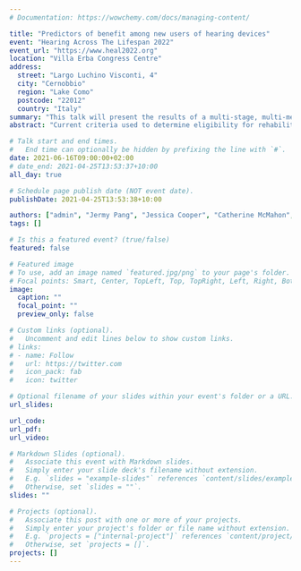 ```yaml
---
# Documentation: https://wowchemy.com/docs/managing-content/

title: "Predictors of benefit among new users of hearing devices"
event: "Hearing Across The Lifespan 2022"
event_url: "https://www.heal2022.org"
location: "Villa Erba Congress Centre"
address:
  street: "Largo Luchino Visconti, 4"
  city: "Cernobbio"
  region: "Lake Como"
  postcode: "22012"
  country: "Italy"
summary: "This talk will present the results of a multi-stage, multi-method conducted as part of a Department of Health-funded study aimed at establishing effective eligibility criteria for hearing aid fitting under the Hearing Services Program. This abstract was accepted for inclusion in the 2020 conference, which was delayed until 2022 due to the COVID-19 pandemic."
abstract: "Current criteria used to determine eligibility for rehabilitative hearing services (particularly device fitting) in Australia focus heavily on audiometric thresholds. However, studies into the predictors of benefit from hearing aid fitting show that while pure tone thresholds do predict help-seeking behaviours, they do not strongly predict the benefit that users receive.\n\n#### Objectives\nThis study had two primary objectives: (1) to identify predictors of hearing aid benefit among new users of hearing aids based on clinically applicable measures, and (2) to establish Minimal Clinically Important Differences (MCIDs) for several outcome measures when applied to the fitting of hearing devices.\n\n#### Methods\nPatients being fitted with hearing aids for the first time under an Australian Government-funded hearing services program were invited to complete three questionnaires: one prior to their hearing aid fitting, and follow-ups two weeks and eight weeks post-fitting. Measures taken prior to fitting included their readiness to wear hearing devices, the Wishes and Needs Tool, Part 1 of the Glasgow Hearing Aid Benefit Profile (GHABP), the Vanderbilt Fatigue Scale (VFS), the Social Isolation Measure (SIM), the Auditory Lifestyle and Demand Questionnaire, the Warwick-Edinburgh Mental Well-Being Scale (WEMWBS), the PROMIS Cognitive Function 8a scale, the Health Utilities Index Mark 3 (HUI-3), pure tone thresholds, and information about their medical history. Benefit was measured using Part 2 of the GHABP, the VFS, the SIM, the WEMWBS, and the HUI-3, and Clinical Global Impression. The effect of pre-fitting measures on benefit was determined using Multiple Indicator, Multiple Indicator Cause (MIMIC) models using Bayesian statistical methods. MCIDs were estimated using anchor-based methods.\n\n#### Results\nThis study is still in progress, and interim results will be presented.\n\n#### Conclusion\nThe results of this study may be used by clinicians and policymakers to target the fitting of hearing devices to patients who are most likely to benefit from them."

# Talk start and end times.
#   End time can optionally be hidden by prefixing the line with `#`.
date: 2021-06-16T09:00:00+02:00
# date_end: 2021-04-25T13:53:37+10:00
all_day: true

# Schedule page publish date (NOT event date).
publishDate: 2021-04-25T13:53:38+10:00

authors: ["admin", "Jermy Pang", "Jessica Cooper", "Catherine McMahon", "Melanie Ferguson"]
tags: []

# Is this a featured event? (true/false)
featured: false

# Featured image
# To use, add an image named `featured.jpg/png` to your page's folder.
# Focal points: Smart, Center, TopLeft, Top, TopRight, Left, Right, BottomLeft, Bottom, BottomRight.
image:
  caption: ""
  focal_point: ""
  preview_only: false

# Custom links (optional).
#   Uncomment and edit lines below to show custom links.
# links:
# - name: Follow
#   url: https://twitter.com
#   icon_pack: fab
#   icon: twitter

# Optional filename of your slides within your event's folder or a URL.
url_slides:

url_code:
url_pdf:
url_video:

# Markdown Slides (optional).
#   Associate this event with Markdown slides.
#   Simply enter your slide deck's filename without extension.
#   E.g. `slides = "example-slides"` references `content/slides/example-slides.md`.
#   Otherwise, set `slides = ""`.
slides: ""

# Projects (optional).
#   Associate this post with one or more of your projects.
#   Simply enter your project's folder or file name without extension.
#   E.g. `projects = ["internal-project"]` references `content/project/deep-learning/index.md`.
#   Otherwise, set `projects = []`.
projects: []
---
```

